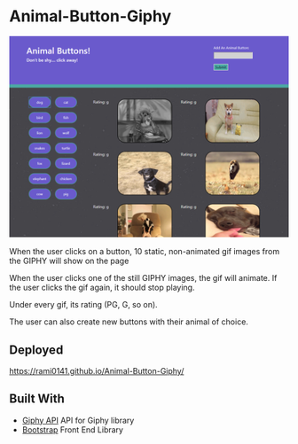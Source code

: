# Animal-Button-Giphy

![alt text](assets/images/app.PNG)

When the user clicks on a button, 10 static, non-animated gif images from the GIPHY will show on the page

When the user clicks one of the still GIPHY images, the gif will animate. If the user clicks the gif again, it should stop playing.

Under every gif, its rating (PG, G, so on).

The user can also create new buttons with their animal of choice.

## Deployed
https://rami0141.github.io/Animal-Button-Giphy/

## Built With
- [Giphy API](https://github.com/Giphy) API for Giphy library 
- [Bootstrap](https://getbootstrap.com/docs/4.0/getting-started/introduction/) Front End Library
